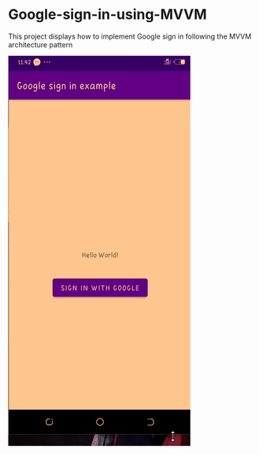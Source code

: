 # Google-sign-in-using-MVVM
This project displays how to implement Google sign in following the MVVM architecture pattern

 ![Final result](https://github.com/Dablaze-ufc/Google-sign-in-example-using-MVVM/blob/main/final%20result2.gif?raw=true)
